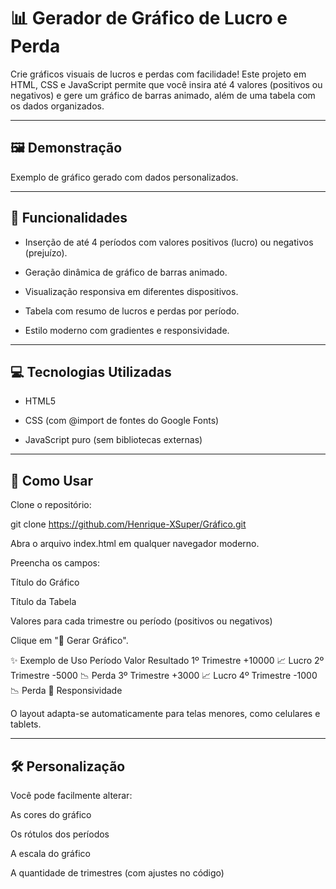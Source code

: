 # 📊 Gerador de Gráfico de Lucro e Perda

Crie gráficos visuais de lucros e perdas com facilidade! Este projeto em HTML, CSS e JavaScript permite que você insira até 4 valores (positivos ou negativos) e gere um gráfico de barras animado, além de uma tabela com os dados organizados.

---
## 🖼️ Demonstração

Exemplo de gráfico gerado com dados personalizados.

---
## 🚀 Funcionalidades

- Inserção de até 4 períodos com valores positivos (lucro) ou negativos (prejuízo).

- Geração dinâmica de gráfico de barras animado.

- Visualização responsiva em diferentes dispositivos.

- Tabela com resumo de lucros e perdas por período.

- Estilo moderno com gradientes e responsividade.
---
## 💻 Tecnologias Utilizadas

- HTML5

- CSS (com @import de fontes do Google Fonts)

- JavaScript puro (sem bibliotecas externas)
---
## 📂 Como Usar

Clone o repositório:

git clone https://github.com/Henrique-XSuper/Gráfico.git


Abra o arquivo index.html em qualquer navegador moderno.

Preencha os campos:

Título do Gráfico

Título da Tabela

Valores para cada trimestre ou período (positivos ou negativos)

Clique em "🚀 Gerar Gráfico".

✨ Exemplo de Uso
Período	Valor	Resultado
1º Trimestre	+10000	📈 Lucro
2º Trimestre	-5000	📉 Perda
3º Trimestre	+3000	📈 Lucro
4º Trimestre	-1000	📉 Perda
📱 Responsividade

O layout adapta-se automaticamente para telas menores, como celulares e tablets.

---
## 🛠️ Personalização

Você pode facilmente alterar:

As cores do gráfico

Os rótulos dos períodos

A escala do gráfico

A quantidade de trimestres (com ajustes no código)
